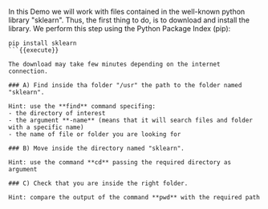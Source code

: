 
In this Demo we will work with files contained in the well-known python library "sklearn". Thus, the first thing to do, is to download and install the library.
We perform this step using the Python Package Index (pip):

```
pip install sklearn
```{{execute}}

The download may take few minutes depending on the internet connection.

### A) Find inside tha folder "/usr" the path to the folder named "sklearn".

Hint: use the **find** command specifing:
- the directory of interest
- the argument **-name** (means that it will search files and folder with a specific name)
- the name of file or folder you are looking for

### B) Move inside the directory named "sklearn". 

Hint: use the command **cd** passing the required directory as argument

### C) Check that you are inside the right folder.

Hint: compare the output of the command **pwd** with the required path





